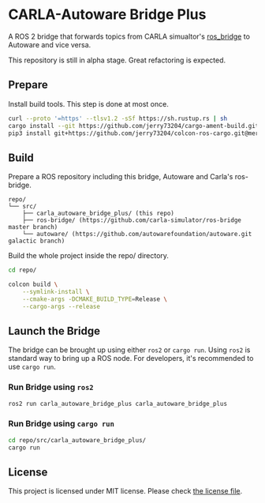 # CARLA-Autoware Bridge Plus

A ROS 2 bridge that forwards topics from CARLA simualtor's
[ros_bridge](https://github.com/carla-simulator/ros-bridge) to
Autoware and vice versa.

This repository is still in alpha stage. Great refactoring is
expected.

## Prepare


Install build tools. This step is done at most once.

```bash
curl --proto '=https' --tlsv1.2 -sSf https://sh.rustup.rs | sh
cargo install --git https://github.com/jerry73204/cargo-ament-build.git
pip3 install git+https://github.com/jerry73204/colcon-ros-cargo.git@merge-colcon-cargo
```

## Build

Prepare a ROS repository including this bridge, Autoware and Carla's ros-bridge.

```
repo/
└── src/
    ├── carla_autoware_bridge_plus/ (this repo)
    ├── ros-bridge/ (https://github.com/carla-simulator/ros-bridge master branch)
    └── autoware/ (https://github.com/autowarefoundation/autoware.git galactic branch)
```


Build the whole project inside the repo/ directory.

```bash
cd repo/

colcon build \
    --symlink-install \
    --cmake-args -DCMAKE_BUILD_TYPE=Release \
    --cargo-args --release
```

## Launch the Bridge

The bridge can be brought up using either `ros2` or `cargo run`. Using
`ros2` is standard way to bring up a ROS node. For developers, it's
recommended to use `cargo run`.

### Run Bridge using `ros2`


```bash
ros2 run carla_autoware_bridge_plus carla_autoware_bridge_plus
```

### Run Bridge using `cargo run`

```bash
cd repo/src/carla_autoware_bridge_plus/
cargo run
```

## License

This project is licensed under MIT license. Please check [the license
file](LICENSE.txt).
